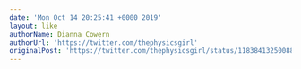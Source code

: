 ```yaml
---
date: 'Mon Oct 14 20:25:41 +0000 2019'
layout: like
authorName: Dianna Cowern
authorUrl: 'https://twitter.com/thephysicsgirl'
originalPost: 'https://twitter.com/thephysicsgirl/status/1183841325008838656'
---
```

